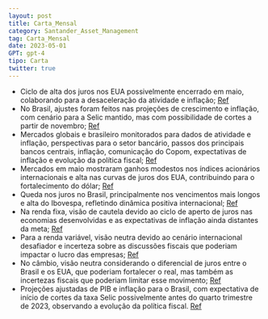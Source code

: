 ```yaml
---
layout: post
title: Carta_Mensal
category: Santander_Asset_Management
tag: Carta_Mensal
date: 2023-05-01
GPT: gpt-4
tipo: Carta
twitter: true
---
```


- Ciclo de alta dos juros nos EUA possivelmente encerrado em maio, colaborando para a desaceleração da atividade e inflação;
<a href="#" onclick="search_on_pdf('CartaMensalGlobal e LocalCiclo de alta dos juros nos EUA provavelmente encerrado em maio.Nível')">Ref</a>
- No Brasil, ajustes foram feitos nas projeções de crescimento e inflação, com cenário para a Selic mantido, mas com possibilidade de cortes a partir de novembro;
<a href="#" onclick="search_on_pdf('ajustes nas nossas projeções de crescimento e inflação.Cenário para a Selic mantido, com cortes')">Ref</a>
- Mercados globais e brasileiro monitorados para dados de atividade e inflação, perspectivas para o setor bancário, passos dos principais bancos centrais, inflação, comunicação do Copom, expectativas de inflação e evolução da política fiscal;
<a href="#" onclick="search_on_pdf('Cenário MacroEstamos monitorandoNo exterior: dados de atividade e inflação nos países desenvolvid')">Ref</a>
- Mercados em maio mostraram ganhos modestos nos índices acionários internacionais e alta nas curvas de juros dos EUA, contribuindo para o fortalecimento do dólar;
<a href="#" onclick="search_on_pdf('de crédito, comunicação do Copom, expectativas de inflação e evolução da política fiscal.Em maio o')">Ref</a>
- Queda nos juros no Brasil, principalmente nos vencimentos mais longos e alta do Ibovespa, refletindo dinâmica positiva internacional;
<a href="#" onclick="search_on_pdf('dos índices atrelados ao setor de tecnologia, que apresentaram ganhos mais expressivos.No Brasil, ')">Ref</a>
- Na renda fixa, visão de cautela devido ao ciclo de aperto de juros nas economias desenvolvidas e as expectativas de inflação ainda distantes da meta;
<a href="#" onclick="search_on_pdf('inflação e mercado de trabalho ainda resilientes justificam a manutenção dos juros em patamar cont')">Ref</a>
- Para a renda variável, visão neutra devido ao cenário internacional desafiador e incerteza sobre as discussões fiscais que poderiam impactar o lucro das empresas;
<a href="#" onclick="search_on_pdf('discussões sobre aumento de carga tributária poderiam impactar o lucro das empresas.Ligeiramente N')">Ref</a>
- No câmbio, visão neutra considerando o diferencial de juros entre o Brasil e os EUA, que poderiam fortalecer o real, mas também as incertezas fiscais que poderiam limitar esse movimento;
<a href="#" onclick="search_on_pdf('discussões fiscais e tributárias podem adicionar ruído e pesar na renda variável doméstica.No câmb')">Ref</a>
- Projeções ajustadas de PIB e inflação para o Brasil, com expectativa de início de cortes da taxa Selic possivelmente antes do quarto trimestre de 2023, observando a evolução da política fiscal.
<a href="#" onclick="search_on_pdf('ajustes nas nossas projeções de crescimento e inflação.Cenário para a Selic mantido, com cortes')">Ref</a>
